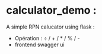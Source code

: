 # calculator_demo :
A simple RPN calucator using flask :
- Opération : ÷ / + / * / % / - 
- frontend swagger ui
